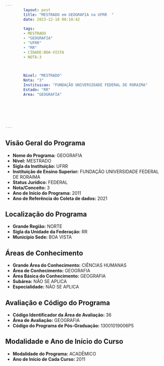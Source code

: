 ```yaml
---
        layout: post
        title: "MESTRADO em GEOGRAFIA na UFRR  "
        date: 2023-12-18 00:10:42
     
        tags:
        - MESTRADO
        - "GEOGRAFIA"
        - "UFRR"
        - "RR"
        - CIDADE:BOA-VISTA
        - NOTA:3
        
       

        Nivel: "MESTRADO"
        Nota: "3"
        Instituicao: "FUNDAÇÃO UNIVERSIDADE FEDERAL DE RORAIMA"
        Estado: "RR"
        Area: "GEOGRAFIA"
        
        
        
        
        
        
---
```

## Visão Geral do Programa
- **Nome do Programa:** GEOGRAFIA
- **Nível:** MESTRADO
- **Sigla da Instituição:** UFRR
- **Instituição de Ensino Superior:** FUNDAÇÃO UNIVERSIDADE FEDERAL DE RORAIMA
- **Status Jurídico:** FEDERAL
- **Nota/Conceito:** 3
- **Ano de Início do Programa:** 2011
- **Ano de Referência do Coleta de dados:** 2021

## Localização do Programa
- **Grande Região:** NORTE
- **Sigla da Unidade da Federação:** RR
- **Município Sede:** BOA VISTA

## Áreas de Conhecimento
- **Grande Área do Conhecimento:** CIÊNCIAS HUMANAS
- **Área de Conhecimento:** GEOGRAFIA
- **Área Básica do Conhecimento:** GEOGRAFIA
- **Subárea:** NÃO SE APLICA
- **Especialidade:** NÃO SE APLICA

## Avaliação e Código do Programa
- **Código Identificador da Área de Avaliação:** 36
- **Área de Avaliação:** GEOGRAFIA
- **Código do Programa de Pós-Graduação:** 13001019006P5


## Modalidade e Ano de Início do Curso
- **Modalidade do Programa:** ACADÊMICO
- **Ano de Início de Cada Curso:** 2011
